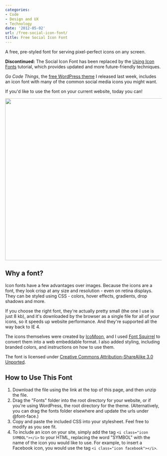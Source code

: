 ```yaml
---
categories:
- Code
- Design and UX
- Technology
date: '2012-05-02'
url: /free-social-icon-font/
title: Free Social Icon Font
---
```


<div class="callout"><p class="tall">A free, pre-styled font for serving pixel-perfect icons on any screen.</p>

<strong>Discontinued:</strong> The Social Icon Font has been replaced by the <a href="https://gomakethings.com/icon-fonts/">Using Icon Fonts</a> tutorial, which provides updated and more future-friendly techniques.</div>

<em>Go Code Things</em>, the <a href="https://gomakethings.com/go-code-things/">free WordPress theme</a> I released last week, includes an icon font with many of the common social media icons you might want.

If you'd like to use the font on your current website, today you can!

<img src="https://gomakethings.com/wp-content/uploads/2012/05/icons.png" alt="" title="icons" width="560" height="520" class="size-full wp-image-2300" />
<!--more-->
<h2>Why a font?</h2>

Icon fonts have a few advantages over images. Because the icons are a font, they look crisp at any size and resolution - even on retina displays. They can be styled using CSS - colors, hover effects, gradients, drop shadows and more.

If you choose the right font, they're actually pretty small (the one I use is just 8 kb), and it's downloaded by the browser as a single file for all of your icons, so it speeds up website performance. And they're supported all the way back to IE 4.

The icons themselves were created by <a href="http://keyamoon.com/icomoon/">IcoMoon</a>, and I used <a href="http://www.fontsquirrel.com/">Font Squirrel</a> to convert them into a web embeddable format. I also added styling, including branded colors, and instructions on how to use them.

The font is licensed under <a href="http://creativecommons.org/licenses/by-sa/3.0/">Creative Commons Attribution-ShareAlike 3.0 Unported</a>.

<h2>How to Use This Font</h2>

<ol>
<li>Download the file using the link at the top of this page, and then unzip the file.</li>
<li>Drag the "Fonts" folder into the root directory for your website, or if you're using WordPress, the root directory for the theme. (Alternatively, you can drag the fonts folder elsewhere and update the urls under @font-face.)</li>
<li>Copy and paste the included CSS into your stylesheet. Feel free to modify as you see fit.</li>
<li>To include an icon on your site, simply add the tag <code class="language-markup">&lt;i class="icon SYMBOL"&gt;&lt;/i&gt;</code> to your HTML, replacing the word "SYMBOL" with the name of the icon you would like to use. For example, to insert a Facebook icon, you would use the tag <code class="language-markup">&lt;i class="icon facebook"&gt;&lt;/i&gt;</code>.</li>
</ol>